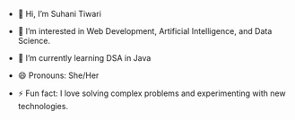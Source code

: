 - 👋 Hi, I’m Suhani Tiwari
- 👀 I’m interested in Web Development, Artificial Intelligence, and Data Science.


- 🌱 I’m currently learning DSA in Java
- 😄 Pronouns: She/Her
- ⚡ Fun fact: I love solving complex problems and experimenting with new technologies.



<!---
suhanitiwari247/suhanitiwari247 is a ✨ special ✨ repository because its `README.md` (this file) appears on your GitHub profile.
You can click the Preview link to take a look at your changes.
--->
